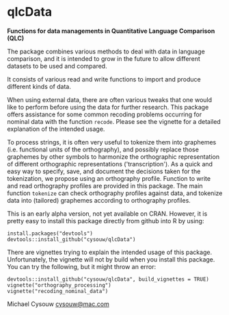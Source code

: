 qlcData
==========

**Functions for data managements in Quantitative Language Comparison (QLC)**

The package combines various methods to deal with data in language comparison, and it is intended to grow in the future to allow different datasets to be used and compared.

It consists of various read and write functions to import and produce different kinds of data.

When using external data, there are often various tweaks that one would like to perform before using the data for further research. This package offers assistance for some common recoding problems occurring for nominal data with the function `recode`. Please see the vignette for a detailed explanation of the intended usage.

To process strings, it is often very useful to tokenize them into graphemes (i.e. functional units of the orthography), and possibly replace those graphemes by other symbols to harmonize the orthographic representation of different orthographic representations ('transcription'). As a quick and easy way to specify, save, and document the decisions taken for the tokenization, we propose using an orthography profile. Function to write and read orthography profiles are provided in this package. The main function `tokenize` can check orthography profiles against data, and tokenize data into (tailored) graphemes according to orthography profiles.

This is an early alpha version, not yet available on CRAN. However, it is pretty easy to install this package directly from github into R by using:

    install.packages("devtools")
    devtools::install_github("cysouw/qlcData")

There are vignettes trying to explain the intended usage of this package. Unfortunately, the vignette will not by build when you install this package. You can try the following, but it might throw an error:

    devtools::install_github("cysouw/qlcData", build_vignettes = TRUE)
    vignette("orthography_processing")
    vignette("recoding_nominal_data")

Michael Cysouw
cysouw@mac.com